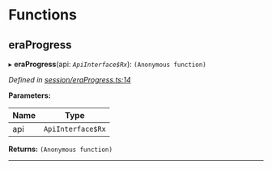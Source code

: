 

# Functions

<a id="eraprogress"></a>

##  eraProgress

▸ **eraProgress**(api: *`ApiInterface$Rx`*): `(Anonymous function)`

*Defined in [session/eraProgress.ts:14](https://github.com/polkadot-js/api/blob/767a197/packages/api-derive/src/session/eraProgress.ts#L14)*

**Parameters:**

| Name | Type |
| ------ | ------ |
| api | `ApiInterface$Rx` |

**Returns:** `(Anonymous function)`

___

